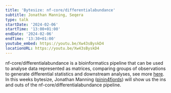 ```yaml
---
title: 'Bytesize: nf-core/differentialabundance'
subtitle: Jonathan Manning, Seqera
type: talk
startDate: '2024-02-06'
startTime: '13:00+01:00'
endDate: '2024-02-06'
endTime: '13:30+01:00'
youtube_embed: https://youtu.be/Xw43sByskD4
locationURL: https://youtu.be/Xw43sByskD4
---
```


nf-core/differentialabundance is a bioinformatics pipeline that can be used to analyse data represented as matrices, comparing groups of observations to generate differential statistics and downstream analyses, see more [here](https://nf-co.re/differentialabundance/1.4.0). In this weeks bytesize, Jonathan Manning ([pinin4fjords](https://github.com/pinin4fjords)) will show us the ins and outs of the nf-core/differentialabundance pipeline.
